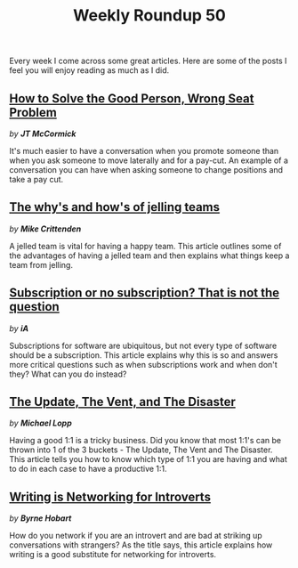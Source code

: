 ﻿---
title: "Weekly Roundup 50"
excerpt: "This weeks roundup contains articles from JT McCormick, Mike Crittenden, iA, Michael Lopp and Byrne Hobart"
coverImage: "assets/images/weekly-roundup-cover.png"
category: "weekly roundup"
tags:

- "weekly roundup"

---

Every week I come across some great articles. Here are some of the posts I feel you will enjoy reading as much as I did.

## [How to Solve the Good Person, Wrong Seat Problem](https://www.entrepreneur.com/article/331248)

_by **JT McCormick**_

It's much easier to have a conversation when you promote someone than when you ask someone to move laterally and for a pay-cut. An example of a conversation you can have when asking someone to change positions and take a pay cut.

## [The why's and how's of jelling teams](https://critter.blog/2016/10/27/the-whys-and-hows-of-jelling-teams/)

_by **Mike Crittenden**_

A jelled team is vital for having a happy team. This article outlines some of the advantages of having a jelled team and then explains what things keep a team from jelling.

## [Subscription or no subscription? That is not the question](https://ia.net/topics/subscription-or-no-subscription)

_by **iA**_

Subscriptions for software are ubiquitous, but not every type of software should be a subscription. This article explains why this is so and answers more critical questions such as when subscriptions work and when don't they? What can you do instead?

## [The Update, The Vent, and The Disaster](https://randsinrepose.com/archives/the-update-the-vent-and-the-disaster/)

_by **Michael Lopp**_

Having a good 1:1 is a tricky business. Did you know that most 1:1's can be thrown into 1 of the 3 buckets - The Update, The Vent and The Disaster. This article tells you how to know which type of 1:1 you are having and what to do in each case to have a productive 1:1.

## [Writing is Networking for Introverts](https://byrnehobart.medium.com/writing-is-networking-for-introverts-5cac14ad4c77)

_by **Byrne Hobart**_

How do you network if you are an introvert and are bad at striking up conversations with strangers? As the title says, this article explains how writing is a good substitute for networking for introverts.
